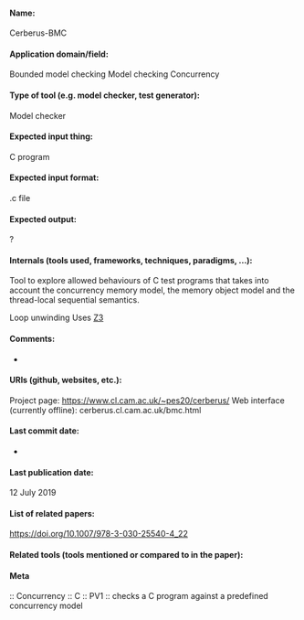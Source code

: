 #### Name:
Cerberus-BMC

#### Application domain/field:
Bounded model checking
Model checking
Concurrency

#### Type of tool (e.g. model checker, test generator):
Model checker

#### Expected input thing:
C program

#### Expected input format:
.c file

#### Expected output:
?

#### Internals (tools used, frameworks, techniques, paradigms, ...):
Tool to explore allowed behaviours of C test programs that takes into account the concurrency memory model, the memory object model and the thread-local sequential semantics.

Loop unwinding
Uses [Z3](../Solvers/SMT/Z3.md)

#### Comments:
-

#### URIs (github, websites, etc.):
Project page: https://www.cl.cam.ac.uk/~pes20/cerberus/
Web interface (currently offline): cerberus.cl.cam.ac.uk/bmc.html

#### Last commit date:
-

#### Last publication date:
12 July 2019

#### List of related papers:
https://doi.org/10.1007/978-3-030-25540-4_22

#### Related tools (tools mentioned or compared to in the paper):

#### Meta
:: Concurrency
:: C
:: PV1           :: checks a C program against a predefined concurrency model